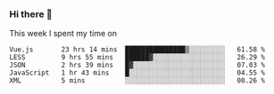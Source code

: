### Hi there 👋

<!--
**qiruohan/qiruohan** is a ✨ _special_ ✨ repository because its `README.md` (this file) appears on your GitHub profile.

Here are some ideas to get you started:

- 🔭 I’m currently working on ...
- 🌱 I’m currently learning ...
- 👯 I’m looking to collaborate on ...
- 🤔 I’m looking for help with ...
- 💬 Ask me about ...
- 📫 How to reach me: ...
- 😄 Pronouns: ...
- ⚡ Fun fact: ...
-->

This week I spent my time on 
<!--START_SECTION:waka-->
```text
Vue.js       23 hrs 14 mins  ███████████████▒░░░░░░░░░   61.58 % 
LESS         9 hrs 55 mins   ██████▓░░░░░░░░░░░░░░░░░░   26.29 % 
JSON         2 hrs 39 mins   █▓░░░░░░░░░░░░░░░░░░░░░░░   07.03 % 
JavaScript   1 hr 43 mins    █░░░░░░░░░░░░░░░░░░░░░░░░   04.55 % 
XML          5 mins          ░░░░░░░░░░░░░░░░░░░░░░░░░   00.26 % 
```
<!--END_SECTION:waka-->
